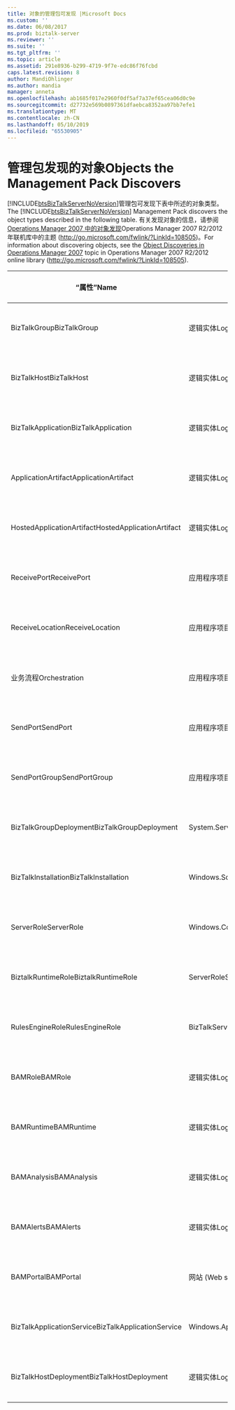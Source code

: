 ```yaml
---
title: 对象的管理包可发现 |Microsoft Docs
ms.custom: ''
ms.date: 06/08/2017
ms.prod: biztalk-server
ms.reviewer: ''
ms.suite: ''
ms.tgt_pltfrm: ''
ms.topic: article
ms.assetid: 291e8936-b299-4719-9f7e-edc86f76fcbd
caps.latest.revision: 8
author: MandiOhlinger
ms.author: mandia
manager: anneta
ms.openlocfilehash: ab1685f017e2960f0df5af7a37ef65cea06d0c9e
ms.sourcegitcommit: d27732e569b0897361dfaebca8352aa97bb7efe1
ms.translationtype: MT
ms.contentlocale: zh-CN
ms.lasthandoff: 05/10/2019
ms.locfileid: "65530905"
---
```

# <a name="objects-the-management-pack-discovers"></a><span data-ttu-id="76087-102">管理包发现的对象</span><span class="sxs-lookup"><span data-stu-id="76087-102">Objects the Management Pack Discovers</span></span>
<span data-ttu-id="76087-103">[!INCLUDE[btsBizTalkServerNoVersion](../includes/btsbiztalkservernoversion-md.md)]管理包可发现下表中所述的对象类型。</span><span class="sxs-lookup"><span data-stu-id="76087-103">The [!INCLUDE[btsBizTalkServerNoVersion](../includes/btsbiztalkservernoversion-md.md)] Management Pack discovers the object types described in the following table.</span></span> <span data-ttu-id="76087-104">有关发现对象的信息，请参阅[Operations Manager 2007 中的对象发现](http://go.microsoft.com/fwlink/?LinkId=108505)Operations Manager 2007 R2/2012年联机库中的主题 (<http://go.microsoft.com/fwlink/?LinkId=108505>)。</span><span class="sxs-lookup"><span data-stu-id="76087-104">For information about discovering objects, see the [Object Discoveries in Operations Manager 2007](http://go.microsoft.com/fwlink/?LinkId=108505) topic in Operations Manager 2007 R2/2012 online library (<http://go.microsoft.com/fwlink/?LinkId=108505>).</span></span>  
  
|<span data-ttu-id="76087-105">“属性”</span><span class="sxs-lookup"><span data-stu-id="76087-105">Name</span></span>|<span data-ttu-id="76087-106">Category</span><span class="sxs-lookup"><span data-stu-id="76087-106">Category</span></span>|<span data-ttu-id="76087-107">对象类型</span><span class="sxs-lookup"><span data-stu-id="76087-107">Object Type</span></span>|  
|----------|--------------|-----------------|  
|<span data-ttu-id="76087-108">BizTalkGroup</span><span class="sxs-lookup"><span data-stu-id="76087-108">BizTalkGroup</span></span>|<span data-ttu-id="76087-109">逻辑实体</span><span class="sxs-lookup"><span data-stu-id="76087-109">Logical entity</span></span>|<span data-ttu-id="76087-110">应用程序视图对象</span><span class="sxs-lookup"><span data-stu-id="76087-110">Application view objects</span></span>|  
|<span data-ttu-id="76087-111">BizTalkHost</span><span class="sxs-lookup"><span data-stu-id="76087-111">BizTalkHost</span></span>|<span data-ttu-id="76087-112">逻辑实体</span><span class="sxs-lookup"><span data-stu-id="76087-112">Logical entity</span></span>|<span data-ttu-id="76087-113">应用程序视图对象</span><span class="sxs-lookup"><span data-stu-id="76087-113">Application view objects</span></span>|  
|<span data-ttu-id="76087-114">BizTalkApplication</span><span class="sxs-lookup"><span data-stu-id="76087-114">BizTalkApplication</span></span>|<span data-ttu-id="76087-115">逻辑实体</span><span class="sxs-lookup"><span data-stu-id="76087-115">Logical entity</span></span>|<span data-ttu-id="76087-116">应用程序视图对象</span><span class="sxs-lookup"><span data-stu-id="76087-116">Application view objects</span></span>|  
|<span data-ttu-id="76087-117">ApplicationArtifact</span><span class="sxs-lookup"><span data-stu-id="76087-117">ApplicationArtifact</span></span>|<span data-ttu-id="76087-118">逻辑实体</span><span class="sxs-lookup"><span data-stu-id="76087-118">Logical entity</span></span>|<span data-ttu-id="76087-119">应用程序视图对象</span><span class="sxs-lookup"><span data-stu-id="76087-119">Application view objects</span></span>|  
|<span data-ttu-id="76087-120">HostedApplicationArtifact</span><span class="sxs-lookup"><span data-stu-id="76087-120">HostedApplicationArtifact</span></span>|<span data-ttu-id="76087-121">逻辑实体</span><span class="sxs-lookup"><span data-stu-id="76087-121">Logical entity</span></span>|<span data-ttu-id="76087-122">应用程序视图对象</span><span class="sxs-lookup"><span data-stu-id="76087-122">Application view objects</span></span>|  
|<span data-ttu-id="76087-123">ReceivePort</span><span class="sxs-lookup"><span data-stu-id="76087-123">ReceivePort</span></span>|<span data-ttu-id="76087-124">应用程序项目</span><span class="sxs-lookup"><span data-stu-id="76087-124">Application artifact</span></span>|<span data-ttu-id="76087-125">应用程序视图对象</span><span class="sxs-lookup"><span data-stu-id="76087-125">Application view objects</span></span>|  
|<span data-ttu-id="76087-126">ReceiveLocation</span><span class="sxs-lookup"><span data-stu-id="76087-126">ReceiveLocation</span></span>|<span data-ttu-id="76087-127">应用程序项目</span><span class="sxs-lookup"><span data-stu-id="76087-127">Application artifact</span></span>|<span data-ttu-id="76087-128">应用程序视图对象</span><span class="sxs-lookup"><span data-stu-id="76087-128">Application view objects</span></span>|  
|<span data-ttu-id="76087-129">业务流程</span><span class="sxs-lookup"><span data-stu-id="76087-129">Orchestration</span></span>|<span data-ttu-id="76087-130">应用程序项目</span><span class="sxs-lookup"><span data-stu-id="76087-130">Application artifact</span></span>|<span data-ttu-id="76087-131">应用程序视图对象</span><span class="sxs-lookup"><span data-stu-id="76087-131">Application view objects</span></span>|  
|<span data-ttu-id="76087-132">SendPort</span><span class="sxs-lookup"><span data-stu-id="76087-132">SendPort</span></span>|<span data-ttu-id="76087-133">应用程序项目</span><span class="sxs-lookup"><span data-stu-id="76087-133">Application artifact</span></span>|<span data-ttu-id="76087-134">应用程序视图对象</span><span class="sxs-lookup"><span data-stu-id="76087-134">Application view objects</span></span>|  
|<span data-ttu-id="76087-135">SendPortGroup</span><span class="sxs-lookup"><span data-stu-id="76087-135">SendPortGroup</span></span>|<span data-ttu-id="76087-136">应用程序项目</span><span class="sxs-lookup"><span data-stu-id="76087-136">Application artifact</span></span>|<span data-ttu-id="76087-137">应用程序视图对象</span><span class="sxs-lookup"><span data-stu-id="76087-137">Application view objects</span></span>|  
|<span data-ttu-id="76087-138">BizTalkGroupDeployment</span><span class="sxs-lookup"><span data-stu-id="76087-138">BizTalkGroupDeployment</span></span>|<span data-ttu-id="76087-139">System.Service</span><span class="sxs-lookup"><span data-stu-id="76087-139">System.Service</span></span>|<span data-ttu-id="76087-140">部署视图对象</span><span class="sxs-lookup"><span data-stu-id="76087-140">Deployment View objects</span></span>|  
|<span data-ttu-id="76087-141">BizTalkInstallation</span><span class="sxs-lookup"><span data-stu-id="76087-141">BizTalkInstallation</span></span>|<span data-ttu-id="76087-142">Windows.SoftwareInstallation</span><span class="sxs-lookup"><span data-stu-id="76087-142">Windows.SoftwareInstallation</span></span>|<span data-ttu-id="76087-143">部署视图对象</span><span class="sxs-lookup"><span data-stu-id="76087-143">Deployment View objects</span></span>|  
|<span data-ttu-id="76087-144">ServerRole</span><span class="sxs-lookup"><span data-stu-id="76087-144">ServerRole</span></span>|<span data-ttu-id="76087-145">Windows.ComputerRole</span><span class="sxs-lookup"><span data-stu-id="76087-145">Windows.ComputerRole</span></span>|<span data-ttu-id="76087-146">部署视图对象</span><span class="sxs-lookup"><span data-stu-id="76087-146">Deployment View objects</span></span>|  
|<span data-ttu-id="76087-147">BiztalkRuntimeRole</span><span class="sxs-lookup"><span data-stu-id="76087-147">BiztalkRuntimeRole</span></span>|<span data-ttu-id="76087-148">ServerRole</span><span class="sxs-lookup"><span data-stu-id="76087-148">ServerRole</span></span>|<span data-ttu-id="76087-149">部署视图对象</span><span class="sxs-lookup"><span data-stu-id="76087-149">Deployment View objects</span></span>|  
|<span data-ttu-id="76087-150">RulesEngineRole</span><span class="sxs-lookup"><span data-stu-id="76087-150">RulesEngineRole</span></span>|<span data-ttu-id="76087-151">BizTalkServerRole</span><span class="sxs-lookup"><span data-stu-id="76087-151">BizTalkServerRole</span></span>|<span data-ttu-id="76087-152">部署视图对象</span><span class="sxs-lookup"><span data-stu-id="76087-152">Deployment View objects</span></span>|  
|<span data-ttu-id="76087-153">BAMRole</span><span class="sxs-lookup"><span data-stu-id="76087-153">BAMRole</span></span>|<span data-ttu-id="76087-154">逻辑实体</span><span class="sxs-lookup"><span data-stu-id="76087-154">Logical entity</span></span>|<span data-ttu-id="76087-155">部署视图对象</span><span class="sxs-lookup"><span data-stu-id="76087-155">Deployment View objects</span></span>|  
|<span data-ttu-id="76087-156">BAMRuntime</span><span class="sxs-lookup"><span data-stu-id="76087-156">BAMRuntime</span></span>|<span data-ttu-id="76087-157">逻辑实体</span><span class="sxs-lookup"><span data-stu-id="76087-157">Logical entity</span></span>|<span data-ttu-id="76087-158">部署视图对象</span><span class="sxs-lookup"><span data-stu-id="76087-158">Deployment View objects</span></span>|  
|<span data-ttu-id="76087-159">BAMAnalysis</span><span class="sxs-lookup"><span data-stu-id="76087-159">BAMAnalysis</span></span>|<span data-ttu-id="76087-160">逻辑实体</span><span class="sxs-lookup"><span data-stu-id="76087-160">Logical entity</span></span>|<span data-ttu-id="76087-161">部署视图对象</span><span class="sxs-lookup"><span data-stu-id="76087-161">Deployment View objects</span></span>|  
|<span data-ttu-id="76087-162">BAMAlerts</span><span class="sxs-lookup"><span data-stu-id="76087-162">BAMAlerts</span></span>|<span data-ttu-id="76087-163">逻辑实体</span><span class="sxs-lookup"><span data-stu-id="76087-163">Logical entity</span></span>|<span data-ttu-id="76087-164">部署视图对象</span><span class="sxs-lookup"><span data-stu-id="76087-164">Deployment View objects</span></span>|  
|<span data-ttu-id="76087-165">BAMPortal</span><span class="sxs-lookup"><span data-stu-id="76087-165">BAMPortal</span></span>|<span data-ttu-id="76087-166">网站 (Web site)</span><span class="sxs-lookup"><span data-stu-id="76087-166">Web site</span></span>|<span data-ttu-id="76087-167">部署视图对象</span><span class="sxs-lookup"><span data-stu-id="76087-167">Deployment View objects</span></span>|  
|<span data-ttu-id="76087-168">BizTalkApplicationService</span><span class="sxs-lookup"><span data-stu-id="76087-168">BizTalkApplicationService</span></span>|<span data-ttu-id="76087-169">Windows.ApplicationComponent</span><span class="sxs-lookup"><span data-stu-id="76087-169">Windows.ApplicationComponent</span></span>|<span data-ttu-id="76087-170">部署视图对象</span><span class="sxs-lookup"><span data-stu-id="76087-170">Deployment View objects</span></span>|  
|<span data-ttu-id="76087-171">BizTalkHostDeployment</span><span class="sxs-lookup"><span data-stu-id="76087-171">BizTalkHostDeployment</span></span>|<span data-ttu-id="76087-172">逻辑实体</span><span class="sxs-lookup"><span data-stu-id="76087-172">Logical entity</span></span>|<span data-ttu-id="76087-173">部署视图对象</span><span class="sxs-lookup"><span data-stu-id="76087-173">Deployment View objects</span></span>|